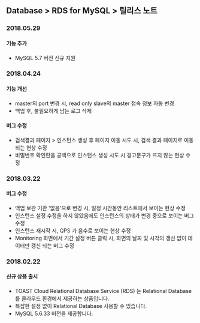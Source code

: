 ## Database > RDS for MySQL > 릴리스 노트

### 2018.05.29

#### 기능 추가

* MySQL 5.7 버전 신규 지원

### 2018.04.24

#### 기능 개선

* master의 port 변경 시, read only slave의 master 접속 정보 자동 변경
* 백업 후, 불필요하게 남는 로그 삭제

#### 버그 수정

* 검색결과 페이지 > 인스턴스 생성 후 페이지 이동 시도 시, 검색 결과 페이지로 이동되는 현상 수정
* 비밀번호 확인란을 공백으로 인스턴스 생성 시도 시 경고문구가 뜨지 않는 현상 수정

### 2018.03.22

#### 버그 수정

* 백업 보관 기관 '없음'으로 변경 시, 일정 시간동안 리스트에서 보이는 현상 수정
* 인스턴스 설정 수정을 하지 않았음에도 인스턴스의 상태가 변경 중으로 보이는 버그 수정
* 인스턴스 재시작 시, QPS 가 음수로 보이는 현상 수정
* Monitoring 화면에서 기간 설정 버튼 클릭 시, 화면의 날짜 및 시각의 갱신 없이 데이터만 갱신 되는 버그 수정

### 2018.02.22

#### 신규 상품 출시

* TOAST Cloud Relational Database Service (RDS) 는 Relational Database 를 클라우드 환경에서 제공하는 상품입니다.
* 복잡한 설정 없이 Relational Database 사용할 수 있습니다.
* MySQL 5.6.33 버전을 제공합니다.
